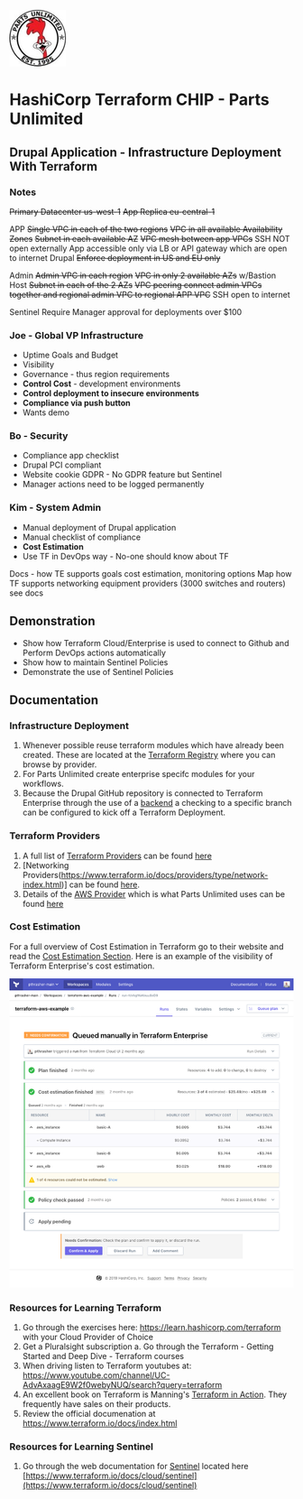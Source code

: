 ![Image of Parts Unlimited](parts-unlimited.jpg)

# HashiCorp Terraform CHIP - Parts Unlimited

## Drupal Application - Infrastructure Deployment With Terraform

### Notes

~~Primary Datacenter us-west-1~~
~~App Replica eu-central-1~~

APP
~~Single VPC in each of the two regions~~
~~VPC in all available Availability Zones~~
~~Subnet in each available AZ~~
~~VPC mesh between app VPCs~~
SSH NOT open externally
App accessible only via LB or API gateway which are open to internet
Drupal
~~Enforce deployment in US and EU only~~

Admin
~~Admin VPC in each region~~
~~VPC in only 2 available AZs~~ w/Bastion Host
~~Subnet in each of the 2 AZs~~
~~VPC peering connect admin VPCs together and regional admin VPC to regional APP VPC~~
SSH open to internet

Sentinel
Require Manager approval for deployments over $100

### Joe - Global VP Infrastructure
* Uptime Goals and Budget
* Visibility
* Governance - thus region requirements
* **Control Cost** - development environments
* **Control deployment to insecure environments**
* **Compliance via push button**
* Wants demo

### Bo - Security
* Compliance app checklist
* Drupal PCI compliant
* Website cookie GDPR - No GDPR feature but Sentinel
* Manager actions need to be logged permanently

### Kim - System Admin
* Manual deployment of Drupal application
* Manual checklist of compliance
* **Cost Estimation**
* Use TF in DevOps way - No-one should know about TF

Docs - how TE supports goals cost estimation, monitoring options
Map how TF supports networking equipment providers (3000 switches and routers) see docs

## Demonstration
* Show how Terraform Cloud/Enterprise is used to connect to Github and Perform DevOps actions automatically
* Show how to maintain Sentinel Policies
* Demonstrate the use of Sentinel Policies

## Documentation

### Infrastructure Deployment

1. Whenever possible reuse terraform modules which have already been created. These are located at the [Terraform Registry](https://registry.terraform.io/) where you can browse by provider. 
2. For Parts Unlimited create enterprise specifc modules for your workflows.
3. Because the Drupal GitHub repository is connected to Terraform Enterprise through the use of a [backend](https://www.terraform.io/docs/backends/types/remote.html) a checking to a specific branch can be configured to kick off a Terraform Deployment.

### Terraform Providers

1. A full list of [Terraform Providers](https://www.terraform.io/docs/providers/index.html) can be found [here](https://www.terraform.io/docs/providers/index.html)
2. [Networking Providers(https://www.terraform.io/docs/providers/type/network-index.html)] can be found [here](https://www.terraform.io/docs/providers/type/network-index.html). 
3. Details of the [AWS Provider](https://www.terraform.io/docs/providers/aws/index.html) which is what Parts Unlimited uses can be found [here](https://www.terraform.io/docs/providers/aws/index.html)

### Cost Estimation

For a full overview of Cost Estimation in Terraform go to their website and read the [Cost Estimation Section](https://www.terraform.io/docs/cloud/getting-started/cost-estimation.html). Here is an example of the visibility of Terraform Enterprise's cost estimation.

![Image of Cost Estimation](cost-estimation-run-98718ef7.png)


### Resources for Learning Terraform

1. Go through the exercises here: https://learn.hashicorp.com/terraform with your Cloud Provider of Choice
2. Get a Pluralsight subscription
  a. Go through the Terraform - Getting Started and Deep Dive - Terraform courses
3. When driving listen to Terraform youtubes at: https://www.youtube.com/channel/UC-AdvAxaagE9W2f0webyNUQ/search?query=terraform
4. An excellent book on Terraform is Manning's [Terraform in Action](https://www.manning.com/books/terraform-in-action). They frequently have sales on their products.
5. Review the official documenation at https://www.terraform.io/docs/index.html

### Resources for Learning Sentinel

1. Go through the web documentation for [Sentinel](https://www.terraform.io/docs/cloud/sentinel) located here [https://www.terraform.io/docs/cloud/sentinel](https://www.terraform.io/docs/cloud/sentinel)
